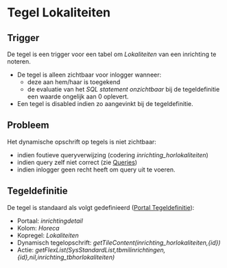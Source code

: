 # Tegel Lokaliteiten

## Trigger

De tegel is een trigger voor een tabel om *Lokaliteiten* van een inrichting te noteren.

- De tegel is alleen zichtbaar voor inlogger wanneer:
  - deze aan hem/haar is toegekend
  - de evaluatie van het *SQL statement onzichtbaar* bij de tegeldefinitie een waarde ongelijk aan 0 oplevert.
- Een tegel is disabled indien zo aangevinkt bij de tegeldefinitie.

## Probleem

Het dynamische opschrift op tegels is niet zichtbaar:

- indien foutieve queryverwijzing (codering *inrichting_horlokaliteiten*)
- indien query zelf niet correct (zie [Queries](/instellen_inrichten/queries.md))
- indien inlogger geen recht heeft om query uit te voeren.

## Tegeldefinitie

De tegel is standaard als volgt gedefinieerd ([Portal Tegeldefinitie](/instellen_inrichten/portaldefinitie/portal_tegel.md)):

- Portaal: *inrichtingdetail*
- Kolom: *Horeca*
- Kopregel: *Lokaliteiten*
- Dynamisch tegelopschrift: *getTileContent(inrichting_horlokaliteiten,{id})*
- Actie: *getFlexList(SysStandardList,tbmilinrichtingen,{id},nil,inrichting_tbhorlokaliteiten)*
